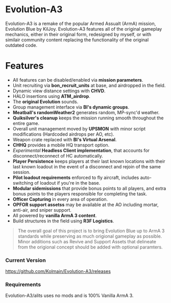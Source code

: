 # Evolution-A3

Evolution-A3 is a remake of the popular Armed Assualt (ArmA) mission, Evolution Blue by KilJoy.
Evolution-A3 features all of the original gameplay mechanics, either in their original form, redesigned by myself, or with similair community content replacing the functionality of the original outdated code. 

# Features

  - All features can be disabled/enabled via **mission parameters**.
  - Unit recruiting via **bon_recruit_units** at base, and airdropped in the field.
  - Dynamic view distance settings with **CHVD**.
  - HALO insertions using **ATM_airdrop**.
  - The **original Evolution** sounds.
  - Group management interface via **BI's dynamic groups**.
  - **Meatball's randomWeather2** generates random, MP-sync'd weather.
  - **Quiksilver's cleanup** keeps the mission running smooth throughout the entire game.
  - Overall unit management moved by **UPSMON** with minor script modifications (Hardcoded airdrops per AO, etc).
  - Weapon crate replaced with **BI's Virtual Arsenal**.
  - **CHHQ** provides a mobile HQ transport option.
  - *Experimental* **Headless Client implementation**, that accounts for disconnect/reconnect of HC automatically.
  - **Player Persistence** keeps players at their last known locations with their last known loadout in the event of a disconnect and rejoin of the same session.
  - **Pilot loadout requirements** enforced to fly aircraft, includes auto-switching of loadout if you're in the base.
  - **Modular sidemissions** that provide bonus points to all players, and extra bonus points to the players responsible for completing the task.
  - **Officer Capturing** in every area of operation.
  - **OPFOR support assetss** may be available at the AO including mortar, anti-air, and sniper support.
  - All powered by **vanilla ArmA 3 content**.
  - Build structures in the field using **R3F Logistics**.



> The overall goal of this project is to bring Evolution Blue up to ArmA 3 standards while preserving as much origional gameplay as possible. Minor additions such as Revive and Support Assets that delineate from the origional concept should be added with optional paramters.


### Current Version

https://github.com/Kolmain/Evolution-A3/releases

### Requirements

Evolution-A3/alits uses no mods and is 100% Vanilla ArmA 3.
